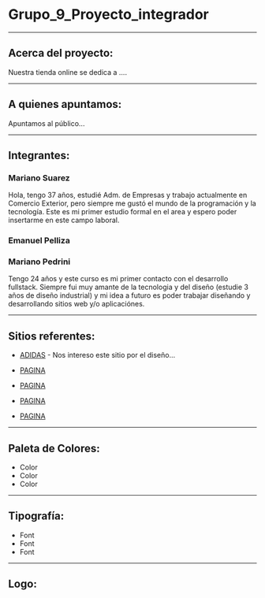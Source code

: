 # Grupo_9_Proyecto_integrador
-------------------------------------------------------
## Acerca del proyecto:

Nuestra tienda online se dedica a ....

-------------------------------------------------------
## A quienes apuntamos:

Apuntamos al público...

-------------------------------------------------------
## Integrantes:

### Mariano Suarez

Hola, tengo 37 años, estudié Adm. de Empresas y trabajo actualmente en Comercio Exterior, pero siempre me gustó el mundo de la programación y la tecnología.
Este es mi primer estudio formal en el area y espero poder insertarme en este campo laboral.

### Emanuel Pelliza



### Mariano Pedrini

Tengo 24 años y este curso es mi primer contacto con el desarrollo fullstack. Siempre fui muy amante de la tecnologia y del diseño (estudie 3 años de diseño industrial) y mi idea a futuro es poder trabajar diseñando y desarrollando sitios web y/o aplicaciónes.


-------------------------------------------------------
## Sitios referentes:

* [ADIDAS](http://www.adidas.com.ar) - Nos intereso este sitio por el diseño...

* [PAGINA](http://www.....) 

* [PAGINA](http://www.....) 

* [PAGINA](http://www.....) 

* [PAGINA](http://www.....) 

-------------------------------------------------------
## Paleta de Colores:

* Color
* Color
* Color

-------------------------------------------------------
## Tipografía:

* Font
* Font
* Font

-------------------------------------------------------
## Logo:
